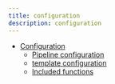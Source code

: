 ```yaml
---
title: configuration
description: configuration
---
```


- [Configuration](./index.md)
  - [Pipeline configuration](./pipeline-configuration.md)
  - [template configuration](./template-configuration.md)
  - [Included functions](./functions.md)
